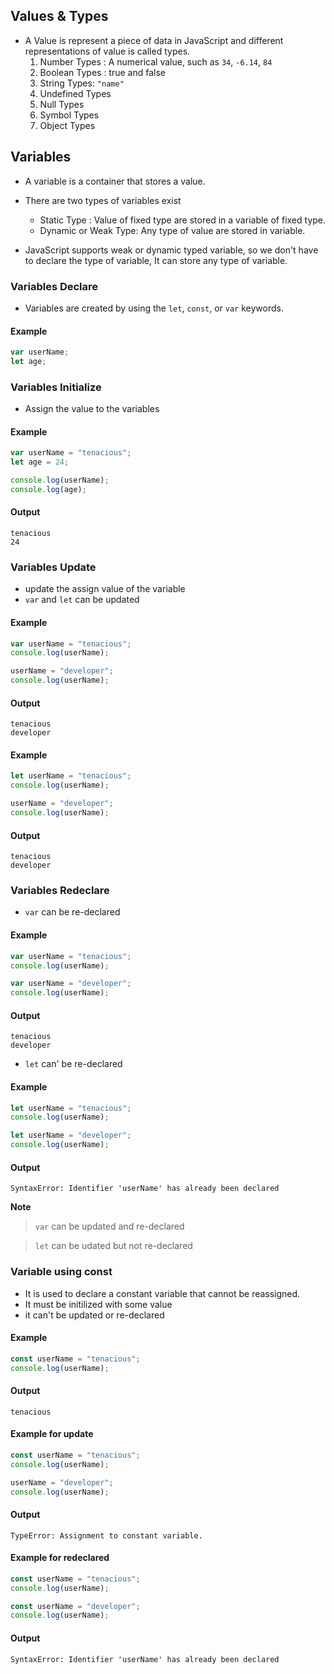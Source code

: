 ## Values & Types

 - A Value is represent a piece of data in JavaScript and different representations of value is called types.
	1.  Number Types : A numerical value, such as `34`, `-6.14`, `84`
	2. Boolean Types : true and false
	3. String Types: `"name"`
	4. Undefined Types
	5. Null Types
	6. Symbol Types
	7. Object Types

## Variables	

- A variable is a container that stores a value.
- There are two types of variables exist
	- Static Type : Value of fixed type are stored in a variable of fixed type.
	- Dynamic or Weak Type: Any type of value are stored in variable.

- JavaScript supports weak or dynamic typed variable, so we don't have to declare the type of variable, It can store any type of variable.

### Variables Declare

- Variables are created by using the `let`, `const`, or `var` keywords.

#### Example 
```javascript
var userName;
let age;
```

###  Variables Initialize

- Assign the value to the variables

#### Example 
```javascript
var userName = "tenacious";
let age = 24;

console.log(userName);
console.log(age);
```

#### Output
```
tenacious
24
```

###  Variables Update

- update the assign value of the variable
- `var`  and `let` can be updated
#### Example 
```javascript
var userName = "tenacious";
console.log(userName);

userName = "developer";
console.log(userName);
```

#### Output
```
tenacious
developer
```

#### Example 
```javascript
let userName = "tenacious";
console.log(userName);

userName = "developer";
console.log(userName);
```

#### Output
```
tenacious
developer
```

###  Variables Redeclare

- `var`  can be re-declared
#### Example 
```javascript
var userName = "tenacious";
console.log(userName);

var userName = "developer";
console.log(userName);
```

#### Output
```
tenacious
developer
```

-  `let` can' be re-declared

#### Example 
```javascript
let userName = "tenacious";
console.log(userName);

let userName = "developer";
console.log(userName);
```

#### Output
```
SyntaxError: Identifier 'userName' has already been declared
```

**Note**

> `var` can be updated and re-declared

> `let` can be udated but not re-declared

### Variable using const

- It is used to declare a constant variable that cannot be reassigned.
- It must be initilized with some value
- it can't be updated or re-declared

#### Example
```javascript
const userName = "tenacious";
console.log(userName);

```

#### Output
```
tenacious
```

#### Example for update
```javascript
const userName = "tenacious";
console.log(userName);

userName = "developer";
console.log(userName);

```

#### Output
```
TypeError: Assignment to constant variable.
```

#### Example for redeclared 
```javascript
const userName = "tenacious";
console.log(userName);

const userName = "developer";
console.log(userName);

```

#### Output
```
SyntaxError: Identifier 'userName' has already been declared
```
